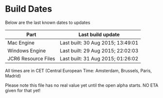 # Build Dates

Below are the last known dates to updates

Part | Last build update
-----|-----
Mac Engine | Last built: 30 Aug 2015; 13:49:01
Windows Engine | Last built: 29 Aug 2015; 22:02:03
JCR6 Resource Files | Last built: 31 Aug 2015; 01:26:02
All times are in CET (Central European Time: Amsterdam, Brussels, Paris, Madrid)


Please note this file has no real value yet until the open alpha starts. NO ETA given for that yet!
